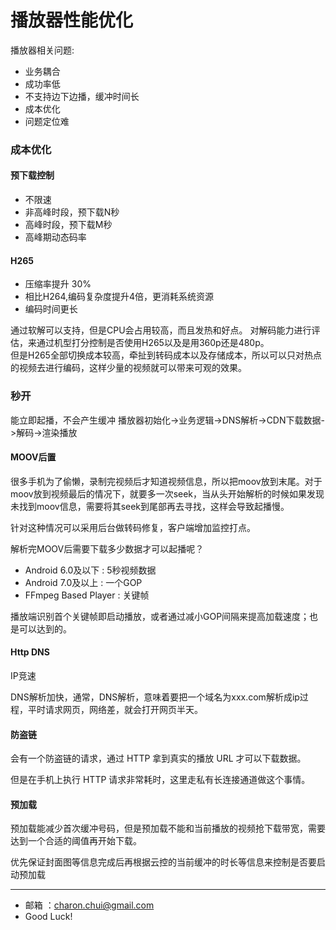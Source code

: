 播放器性能优化
===

播放器相关问题:   
- 业务耦合
- 成功率低
- 不支持边下边播，缓冲时间长
- 成本优化
- 问题定位难




### 成本优化

#### 预下载控制
- 不限速
- 非高峰时段，预下载N秒
- 高峰时段，预下载M秒
- 高峰期动态码率

#### H265

- 压缩率提升 30%
- 相比H264,编码复杂度提升4倍，更消耗系统资源
- 编码时间更长

通过软解可以支持，但是CPU会占用较高，而且发热和好点。
对解码能力进行评估，来通过机型打分控制是否使用H265以及是用360p还是480p。   
但是H265全部切换成本较高，牵扯到转码成本以及存储成本，所以可以只对热点的视频去进行编码，这样少量的视频就可以带来可观的效果。

### 秒开

能立即起播，不会产生缓冲
播放器初始化->业务逻辑->DNS解析->CDN下载数据->解码->渲染播放

#### MOOV后置

很多手机为了偷懒，录制完视频后才知道视频信息，所以把moov放到末尾。对于moov放到视频最后的情况下，就要多一次seek，当从头开始解析的时候如果发现未找到moov信息，需要将其seek到尾部再去寻找，这样会导致起播慢。 

针对这种情况可以采用后台做转码修复，客户端增加监控打点。

解析完MOOV后需要下载多少数据才可以起播呢？ 

- Android 6.0及以下 : 5秒视频数据
- Android 7.0及以上 : 一个GOP
- FFmpeg Based Player : 关键帧

播放端识别首个关键帧即启动播放，或者通过减小GOP间隔来提高加载速度；也是可以达到的。

#### Http DNS

IP竞速

DNS解析加快，通常，DNS解析，意味着要把一个域名为xxx.com解析成ip过程，平时请求网页，网络差，就会打开网页半天。

#### 防盗链


会有一个防盗链的请求，通过 HTTP 拿到真实的播放 URL 才可以下载数据。

但是在手机上执行 HTTP 请求非常耗时，这里走私有长连接通道做这个事情。

#### 预加载

预加载能减少首次缓冲号码，但是预加载不能和当前播放的视频抢下载带宽，需要达到一个合适的阈值再开始下载。

优先保证封面图等信息完成后再根据云控的当前缓冲的时长等信息来控制是否要启动预加载



    
---

- 邮箱 ：charon.chui@gmail.com  
- Good Luck! 